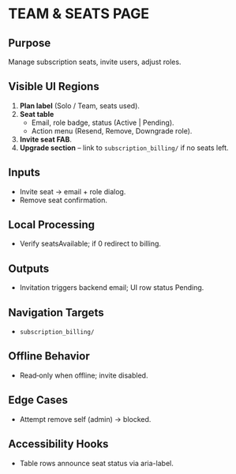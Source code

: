 # TEAM & SEATS PAGE

## Purpose
Manage subscription seats, invite users, adjust roles.

## Visible UI Regions
1. **Plan label** (Solo / Team, seats used).
2. **Seat table**
   * Email, role badge, status (Active | Pending).
   * Action menu (Resend, Remove, Downgrade role).
3. **Invite seat FAB**.
4. **Upgrade section** – link to `subscription_billing/` if no seats left.

## Inputs
* Invite seat → email + role dialog.
* Remove seat confirmation.

## Local Processing
* Verify seatsAvailable; if 0 redirect to billing.

## Outputs
* Invitation triggers backend email; UI row status Pending.

## Navigation Targets
* `subscription_billing/`

## Offline Behavior
* Read‑only when offline; invite disabled.

## Edge Cases
* Attempt remove self (admin) → blocked.

## Accessibility Hooks
* Table rows announce seat status via aria-label.

